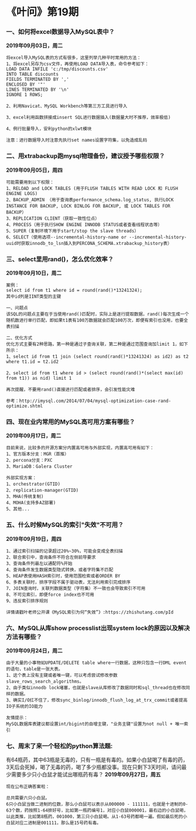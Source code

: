# 《叶问》第19期
### 一、如何将excel数据导入MySQL表中？
**2019年09月03日，周二**

```
将excel导入MySQL表的方式有很多，这里列举几种平时常用的方法：
1、将excel另存为csv文件，再使用LOAD DATA导入表，命令参考如下：
LOAD DATA INFILE 'c:/tmp/discounts.csv'
INTO TABLE discounts
FIELDS TERMINATED BY ','
ENCLOSED BY '"'
LINES TERMINATED BY '\n'
IGNORE 1 ROWS;

2、利用Navicat、MySQL Workbench等第三方工具进行导入

3、excel利用函数拼接成insert SQL进行数据插入(数据量大时不推荐，效率极低)

4、例行批量导入，安利python的xlwt模块

注意：进行数据导入时注意先执行set names设置字符集，以免造成乱码

```

### 二、用xtrabackup跑mysql物理备份，建议授予哪些权限？
**2019年09月05日，周四**
```
可能需要用到以下权限：
1、RELOAD and LOCK TABLES (用于FLUSH TABLES WITH READ LOCK 和 FLUSH ENGINE LOGS)
2、BACKUP_ADMIN （用于查询表performance_schema.log_status, 执行LOCK INSTANCE FOR BACKUP, LOCK BINLOG FOR BACKUP, 或 LOCK TABLES FOR BACKUP）
3、REPLICATION CLIENT（获取一致性位点）
4、PROCESS（用于执行SHOW ENGINE INNODB STATUS或者查看线程状态等）
5、SUPER（复制环境下用于start/stop the slave threads）
6、SELECT（使用选项--incremental-history-name or --incremental-history-uuid时获取innodb_to_lsn插入到PERCONA_SCHEMA.xtrabackup_history表）
```

### 三、select里用rand()，怎么优化效率？
**2019年09月10日，周二**
```
案例：
select id from t1 where id = round(rand()*13241324);
其中id列是IINT类型的主键

一、问题点
该SQL的问题点主要在于当使用rand()匹配时，实际上是逐行提取数据，rand()每次生成一个随机数进行单行匹配，即如果t1表有100万数据就会匹配100万次，即便有索引也没用，也要全表扫描

二、优化方式
优化方式主要有2种思路，第一种是通过子查询关联，第二种是通过范围查询加limit 1，如下所示：
1、select id from t1 join (select round(rand()*13241324) as id2) as t2 where t1.id = t2.id2

2、select id from t1 where id > (select round(rand()*(select max(id) from t1)) as nid) limit 1

再次提醒，不要用rand()直接进行匹配或者排序，会引发性能灾难

参考：http://imysql.com/2014/07/04/mysql-optimization-case-rand-optimize.shtml
```

### 四、现在业内常用的MySQL高可用方案有哪些？
**2019年09月17日，周二**
```
目前来说，比较多的开源方案分内置高可用与外部实现，内置高可用有如下：
1、官方版本分支：MGR（首推）
2、percona分支：PXC
3、MariaDB：Galera Cluster

外部实现方案：
1、orchestrator(GTID)
2、replication-manager(GTID)
3、MHA(传统复制)
4、MOHA(支持多AZ部署)
5、其他...
```

### 五、什么时候MySQL的索引"失效"不可用？
**2019年09月19日，周四**
```
1、通过索引扫描的记录超过20%~30%，可能会变成全表扫描
2、联合索引中，查询条件不符合左侧前导要求
3、查询条件列最左以通配符%开始
4、查询条件发生数据类型隐式转换，或者字符集不匹配
5、HEAP表使用HASH索引时，使用范围检索或者ORDER BY
6、多表关联时，排序字段不属于驱动表，无法利用索引完成排序
7、JOIN查询时，关联列数据类型（字符集）不一致也会导致索引不可用
8、不可见索引，即便force index也不可用
9、违反索引排序规则

详情请戳叶老师公开课《MySQL索引为何“失效”》:https://zhishutang.com/pId
```

### 六、MySQL从库show processlist出现system lock的原因以及解决方法有哪些？
**2019年09月24日，周二**
```
由于大量的小事物如UPDATE/DELETE table where一行数据，这种只包含一行DML event的语句，table是一张大表。
1、这个表上没有主键或者唯一键，可以考虑尝试修改参数slave_rows_search_algorithms。
2、由于类似innodb lock堵塞，也就是slave从库修改了数据同时和sql_thread也在修改同样的数据。
3、确实I/O扛不住了，修改sync_binlog/innodb_flush_log_at_trx_commit或者提高IO子系统的IO能力

友情提示：
MySQL数据库表建议都设置int/bigint的自增主键，"业务主键"设置为not null + 唯一索引
```

### 七、周末了来一个轻松的python算法题:
有64瓶药，其中63瓶是无毒的，只有一瓶是有毒的。如果小白鼠喝了有毒的药，3天后会死掉，喝了无毒的药，喝了多少瓶都没事。现在只剩下3天时间，请问最少需要多少只小白鼠才能试出哪瓶药有毒？
**2019年09月27日，周五**
```
现在公布正确答案啦：

总共需要六只小白鼠。
6只小白鼠当做二进制的位数，那么小白鼠可以表示从000000 - 111111，也就是十进制的0-63个数，药按照1-64排好号，比如第一瓶药编号1，对应小白鼠000001，最右边的小白鼠喝，以此类推，比如第8瓶药，001000，第三只小白鼠喝。从1-63号药都喝一遍。假如最后死的小白鼠对应二进制是001111，那么是15号药有毒。
```